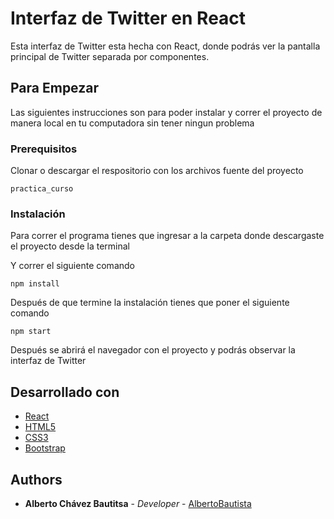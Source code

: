 # Interfaz de Twitter en React 

Esta interfaz de Twitter esta hecha con React, donde podrás ver la pantalla principal de Twitter separada por componentes.

## Para Empezar

Las siguientes instrucciones son para poder instalar y correr el proyecto de manera local en tu computadora sin tener ningun problema

### Prerequisitos

Clonar o descargar el respositorio con los archivos fuente del proyecto

```
practica_curso
```

### Instalación

Para correr el programa tienes que ingresar a la carpeta donde descargaste el proyecto desde la terminal 

Y correr el siguiente comando

```
npm install
```

Después de que termine la instalación tienes que poner el siguiente comando 

```
npm start
```

Después se abrirá el navegador con el proyecto y podrás observar la interfaz de Twitter


## Desarrollado con

* [React](https://reactjs.org/  ) 
* [HTML5](https://developer.mozilla.org/es/docs/HTML/HTML5)
* [CSS3](https://developer.mozilla.org/es/docs/Web/CSS/CSS3)
* [Bootstrap](http://getbootstrap.com/) 

## Authors

* **Alberto Chávez Bautitsa** - *Developer* - [AlbertoBautista](https://github.com/albertobautista)
